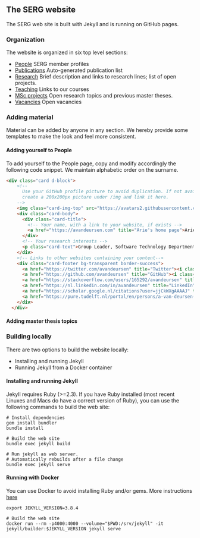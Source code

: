 ## The SERG website

The SERG web site is built with Jekyll and is running on GitHub pages.

### Organization

The website is organized in six top level sections:

* [People](people.md) SERG member profiles
* [Publications](publications.md) Auto-generated publication list
* [Research](research.md) Brief description and links to research lines; list
of open projects.
* [Teaching](teaching.md) Links to our courses
* [MSc projects](msc-projects.md) Open research topics and previous master
  theses.
* [Vacancies](vacancies.md) Open vacancies

### Adding material

Material can be added by anyone in any section. We hereby provide some
templates to make the look and feel more consistent.

#### Adding yourself to People

To add yourself to the People page, copy and modify accordingly the following code snippet. We maintain alphabetic order on the surname.

```html
<div class="card d-block">
    <!--
      Use your GitHub profile picture to avoid duplication. If not available,
      create a 200x200px picture under /img and link it here.
    -->
    <img class="card-img-top" src="https://avatars2.githubusercontent.com/u/220701?v=4" alt="Arie van Deursen">
    <div class="card-body">
      <div class="card-title">
        <!-- Your name, with a link to your website, if exists -->
        <a href="https://avandeursen.com" title="Arie's home page">Arie van Deursen</a>
      </div>
      <!-- Your research interests -->
      <p class="card-text">Group Leader, Software Technology Department Head</p>
    </div>
    <!-- Links to other websites containing your content-->
    <div class="card-footer bg-transparent border-success">
      <a href="https://twitter.com/avandeursen" title="Twitter"><i class="fab fa-twitter"></i></a>
      <a href="https://github.com/avandeursen" title="GitHub"><i class="fab fa-github"></i></a>
      <a href="https://stackoverflow.com/users/165292/avandeursen" title="StackOverflow"><i class="fab fa-stack-overflow"></i></a>
      <a href="https://nl.linkedin.com/in/avandeursen" title="LinkedIn"><i class="fab fa-linkedin"></i></a>
      <a href="https://scholar.google.nl/citations?user=jjCkWXgAAAAJ" title="Google Scholar"><i class="ai ai-google-scholar-square"></i></a>
      <a href="https://pure.tudelft.nl/portal/en/persons/a-van-deursen(949eb2cc-4db0-4f33-bd56-13425fa5c24a)/publications.html?pageSize=all&page=0" title="Publications"><i class="fas fa-edit"></i></a>
    </div>
  </div>
```

#### Adding master thesis topics

### Building locally

There are two options to build the website locally:

* Installing and running Jekyll
* Running Jekyll from a Docker container

#### Installing and running Jekyll

Jekyll requires Ruby (>=2.3). If you have Ruby installed (most recent Linuxes
and Macs do have a correct version of Ruby), you can use the following commands
to build the web site:

```shell
# Install dependencies
gem install bundler
bundle install

# Build the web site
bundle exec jekyll build

# Run jekyll as web server.
# Automatically rebuilds after a file change
bundle exec jekyll serve
```

#### Running with Docker

You can use Docker to avoid installing Ruby and/or gems. More instructions
[here](https://github.com/envygeeks/jekyll-docker/blob/master/README.md)

```shell
export JEKYLL_VERSION=3.8.4

# Build the web site
docker run --rm -p4000:4000 --volume="$PWD:/srv/jekyll" -it jekyll/builder:$JEKYLL_VERSION jekyll serve
```
